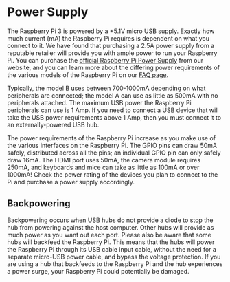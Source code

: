 # Power Supply

The Raspberry Pi 3 is powered by a +5.1V micro USB supply. Exactly how much current (mA) the Raspberry Pi requires is dependent on what you connect to it. We have found that purchasing a 2.5A power supply from a reputable retailer will provide you with ample power to run your Raspberry Pi. You can purchase the [official Raspberry Pi Power Supply](https://www.raspberrypi.org/products/raspberry-pi-universal-power-supply/) from our website, and you can learn more about the differing power requirements of the various models of the Raspberry Pi on our [FAQ page](https://www.raspberrypi.org/help/faqs/#power). 

Typically, the model B uses between 700-1000mA depending on what peripherals are connected; the model A can use as little as 500mA with no peripherals attached. The maximum USB power the Raspberry Pi peripherals can use is 1 Amp. If you need to connect a USB device that will take the USB power requirements above 1 Amp, then you must connect it to an externally-powered USB hub.

The power requirements of the Raspberry Pi increase as you make use of the various interfaces on the Raspberry Pi. The GPIO pins can draw 50mA safely, distributed across all the pins; an individual GPIO pin can only safely draw 16mA. The HDMI port uses 50mA, the camera module requires 250mA, and keyboards and mice can take as little as 100mA or over 1000mA! Check the power rating of the devices you plan to connect to the Pi and purchase a power supply accordingly.

## Backpowering

Backpowering occurs when USB hubs do not provide a diode to stop the hub from powering against the host computer. Other hubs will provide as much power as you want out each port. Please also be aware that some hubs will backfeed the Raspberry Pi. This means that the hubs will power the Raspberry Pi through its USB cable input cable, without the need for a separate micro-USB power cable, and bypass the voltage protection. If you are using a hub that backfeeds to the Raspberry Pi and the hub experiences a power surge, your Raspberry Pi could potentially be damaged.
